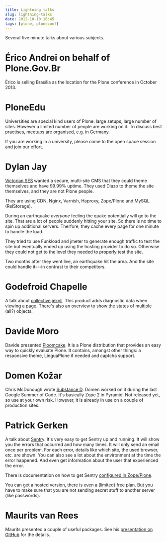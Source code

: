 ```yaml
---
title: Lightning talks
slug: lightning-talks
date: 2012-10-10 16:45
tags: [plone, ploneconf]
---
```


Several five minute talks about various subjects.


# Érico Andrei on behalf of Plone.Gov.Br

Érico is selling Brasília as the location for the Plone conference in
October 2013.


# PloneEdu

Universities are special kind users of Plone: large setups, large number of
sites. However a limited number of people are working on it. To
discuss best practises, meetups are organised, e.g. in Germany.

If you are working in a university, please come to the open space
session and join our effort.


# Dylan Jay

[Victorian SES](http://www.ses.vic.gov.au/) wanted a secure,
multi-site CMS that they could theme themselves and have 99.99%
uptime. They used Diazo to theme the site themselves, and they are not
Plone people.

They are using CDN, Nginx, Varnish, Haproxy, Zope/Plone and MySQL
(RelStorage).

During an earthquake *everyone* feeling the quake potentially will go
to the site. That are a lot of people suddenly hitting your site. So
there is no time to spin up additional servers. Therfore, they cache
every page for one minute to handle the load.

They tried to use Funkload and jmeter to generate enough traffic to
test the site but eventually ended up using the hosting provider to do
so. Otherwise they could not get to the level they needed to properly
test the site.

Two months after they went live, an earthquake hit the area. And the
site could handle it---in contrast to their competitors.


# Godefroid Chapelle

A talk about
[collective.jekyll](https://github.com/gotcha/collective.jekyll). This
product adds diagnostic data when viewing a page. There's also an
overview to show the states of multiple (all?) objects.


# Davide Moro

Davide presented [Ploomcake](http://www.ploomcake.org). It is a Plone
distribution that provides an easy way to quickly evaluate Plone. It
contains, amongst other things: a responsive theme, LinguaPlone if
needed and captcha support.


# Domen Kožar

Chris McDonough wrote
[Substance D](http://substanced.repoze.org/). Domen worked on it
during the last Google Summer of Code. It's basically Zope 2 in
Pyramid. Not released yet, so use at your own risk. However, it is
already in use on a couple of production sites.


# Patrick Gerken

A talk about [Sentry](https://www.getsentry.com). It's very easy to
get Sentry up and running. It will show you the errors that occurred
and how many times. It will only send an email once per problem. For
each error, details like which site, the used browser, etc. are
shown. You can also see a lot about the environment at the time the
error happened. And even get information about the user that
experienced the error.

There is documentation on how to get Sentry
[configured in Zope/Plone](http://raven.readthedocs.org/en/latest/config/zope.html).

You can get a hosted version, there is even a (limited) free plan. But
you have to make sure that you are not sending secret stuff to another
server (like passwords).


# Maurits van Rees

Maurits presented a couple of useful packages. See his
[presentation on GitHub](https://github.com/mauritsvanrees/talks/blob/master/fivepackages.rst)
for the details.
